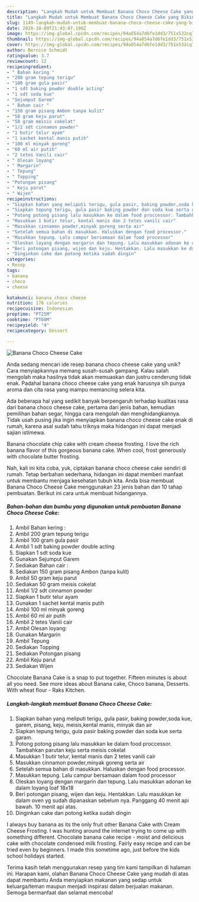 ```yaml
---
description: "Langkah Mudah untuk Membuat Banana Choco Cheese Cake yang Bikin Ngiler"
title: "Langkah Mudah untuk Membuat Banana Choco Cheese Cake yang Bikin Ngiler"
slug: 1149-langkah-mudah-untuk-membuat-banana-choco-cheese-cake-yang-bikin-ngiler
date: 2020-10-09T21:43:07.190Z
image: https://img-global.cpcdn.com/recipes/94a854a7d6fe1dd3/751x532cq70/banana-choco-cheese-cake-foto-resep-utama.jpg
thumbnail: https://img-global.cpcdn.com/recipes/94a854a7d6fe1dd3/751x532cq70/banana-choco-cheese-cake-foto-resep-utama.jpg
cover: https://img-global.cpcdn.com/recipes/94a854a7d6fe1dd3/751x532cq70/banana-choco-cheese-cake-foto-resep-utama.jpg
author: Bernice Schmidt
ratingvalue: 3.7
reviewcount: 12
recipeingredient:
- " Bahan kering "
- "200 gram tepung terigu"
- "100 gram gula pasir"
- "1 sdt baking powder double acting"
- "1 sdt soda kue"
- "Sejumput Garem"
- " Bahan cair "
- "150 gram pisang Ambon tanpa kulit"
- "50 gram keju parut"
- "50 gram meisis cokelat"
- "1/2 sdt cinnamon powder"
- "1 butir telur ayam"
- "1 sachet kental manis putih"
- "100 ml minyak goreng"
- "60 ml air putih"
- "2 tetes Vanili cair"
- " Olesan loyang"
- " Margarin"
- " Tepung"
- " Topping"
- "Potongan pisang"
- " Keju parut"
- " Wijen"
recipeinstructions:
- "Siapkan bahan yang meliputi terigu, gula pasir, baking powder,soda kue, garem, pisang, keju, meisis,kental manis, minyak dan air"
- "Siapkan tepung terigu, gula pasir baking powder dan soda kue serta garam."
- "Potong potong pisang lalu masukkan ke dalam food proccessor. Tambahkan parutan keju serta meisis cokelat"
- "Masukkan 1 butir telur, kental manis dan 2 tetes vanili cair"
- "Masukkan cinnamon powder,minyak goreng serta air"
- "Setelah semua bahan di masukkan. Haluskan dengan food processor."
- "Masukkan tepung. Lalu campur bersamaan dalam food processor"
- "Oleskan loyang dengan margarin dan tepung. Lalu masukkan adonan ke dalam loyang loaf 18x18"
- "Beri potongan pisang, wijen dan keju. Hentakkan. Lalu masukkan ke dalam oven yg sudah dipanaskan sebelum nya. Panggang 40 menit api bawah. 10 menit api atas."
- "Dinginkan cake dan potong ketika sudah dingin"
categories:
- Resep
tags:
- banana
- choco
- cheese

katakunci: banana choco cheese 
nutrition: 178 calories
recipecuisine: Indonesian
preptime: "PT25M"
cooktime: "PT60M"
recipeyield: "4"
recipecategory: Dessert

---
```



![Banana Choco Cheese Cake](https://img-global.cpcdn.com/recipes/94a854a7d6fe1dd3/751x532cq70/banana-choco-cheese-cake-foto-resep-utama.jpg)

Anda sedang mencari ide resep banana choco cheese cake yang unik? Cara menyiapkannya memang susah-susah gampang. Kalau salah mengolah maka hasilnya tidak akan memuaskan dan justru cenderung tidak enak. Padahal banana choco cheese cake yang enak harusnya sih punya aroma dan cita rasa yang mampu memancing selera kita.

Ada beberapa hal yang sedikit banyak berpengaruh terhadap kualitas rasa dari banana choco cheese cake, pertama dari jenis bahan, kemudian pemilihan bahan segar, hingga cara mengolah dan menghidangkannya. Tidak usah pusing jika ingin menyiapkan banana choco cheese cake enak di rumah, karena asal sudah tahu triknya maka hidangan ini dapat menjadi sajian istimewa.

Banana chocolate chip cake with cream cheese frosting. I love the rich banana flavor of this gorgeous banana cake. When cool, frost generously with chocolate butter frosting.


Nah, kali ini kita coba, yuk, ciptakan banana choco cheese cake sendiri di rumah. Tetap berbahan sederhana, hidangan ini dapat memberi manfaat untuk membantu menjaga kesehatan tubuh kita. Anda bisa membuat Banana Choco Cheese Cake menggunakan 23 jenis bahan dan 10 tahap pembuatan. Berikut ini cara untuk membuat hidangannya.

<!--inarticleads1-->

##### Bahan-bahan dan bumbu yang digunakan untuk pembuatan Banana Choco Cheese Cake:

1. Ambil  Bahan kering :
1. Ambil 200 gram tepung terigu
1. Ambil 100 gram gula pasir
1. Ambil 1 sdt baking powder double acting
1. Siapkan 1 sdt soda kue
1. Gunakan Sejumput Garem
1. Sediakan  Bahan cair :
1. Sediakan 150 gram pisang Ambon (tanpa kulit)
1. Ambil 50 gram keju parut
1. Sediakan 50 gram meisis cokelat
1. Ambil 1/2 sdt cinnamon powder
1. Siapkan 1 butir telur ayam
1. Gunakan 1 sachet kental manis putih
1. Ambil 100 ml minyak goreng
1. Ambil 60 ml air putih
1. Ambil 2 tetes Vanili cair
1. Ambil  Olesan loyang:
1. Gunakan  Margarin
1. Ambil  Tepung
1. Sediakan  Topping
1. Sediakan Potongan pisang
1. Ambil  Keju parut
1. Sediakan  Wijen


Chocolate Banana Cake is a snap to put together. Fifteen minutes is about all you need. See more ideas about Banana cake, Choco banana, Desserts. With wheat flour - Raks Kitchen. 

<!--inarticleads2-->

##### Langkah-langkah membuat Banana Choco Cheese Cake:

1. Siapkan bahan yang meliputi terigu, gula pasir, baking powder,soda kue, garem, pisang, keju, meisis,kental manis, minyak dan air
1. Siapkan tepung terigu, gula pasir baking powder dan soda kue serta garam.
1. Potong potong pisang lalu masukkan ke dalam food proccessor. Tambahkan parutan keju serta meisis cokelat
1. Masukkan 1 butir telur, kental manis dan 2 tetes vanili cair
1. Masukkan cinnamon powder,minyak goreng serta air
1. Setelah semua bahan di masukkan. Haluskan dengan food processor.
1. Masukkan tepung. Lalu campur bersamaan dalam food processor
1. Oleskan loyang dengan margarin dan tepung. Lalu masukkan adonan ke dalam loyang loaf 18x18
1. Beri potongan pisang, wijen dan keju. Hentakkan. Lalu masukkan ke dalam oven yg sudah dipanaskan sebelum nya. Panggang 40 menit api bawah. 10 menit api atas.
1. Dinginkan cake dan potong ketika sudah dingin


I always buy banana as its the only fruit other Banana Cake with Cream Cheese Frosting. I was hunting around the internet trying to come up with something different. Chocolate banana cake recipe - moist and delicious cake with chocolate condensed milk frosting. Fairly easy recipe and can be tried even by beginners. I made this sometime ago, just before the kids school holidays started. 

Terima kasih telah menggunakan resep yang tim kami tampilkan di halaman ini. Harapan kami, olahan Banana Choco Cheese Cake yang mudah di atas dapat membantu Anda menyiapkan makanan yang sedap untuk keluarga/teman maupun menjadi inspirasi dalam berjualan makanan. Semoga bermanfaat dan selamat mencoba!
